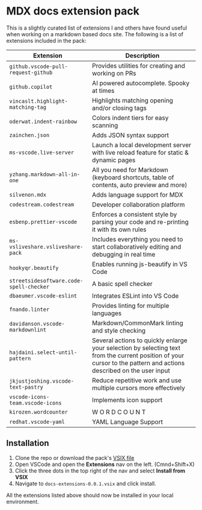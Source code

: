 # MDX docs extension pack

This is a slightly curated list of extensions I and others have found useful when working on a markdown based docs site. The following is a list of extensions included in the pack:

|Extension|Description|
|---------|-----------|
|`github.vscode-pull-request-github`| Provides utilities for creating and working on PRs |
|`github.copilot`| AI powered autocomplete. Spooky at times |
|`vincaslt.highlight-matching-tag`| Highlights matching opening and/or closing tags |
|`oderwat.indent-rainbow`| Colors indent tiers for easy scanning|
|`zainchen.json`|Adds JSON syntax support|
|`ms-vscode.live-server`|Launch a local development server with live reload feature for static & dynamic pages |
|`yzhang.markdown-all-in-one`|All you need for Markdown (keyboard shortcuts, table of contents, auto preview and more)|
|`silvenon.mdx`|Adds language support for MDX|
|`codestream.codestream`|Developer collaboration platform|
|`esbenp.prettier-vscode`|Enforces a consistent style by parsing your code and re-printing it with its own rules|
|`ms-vsliveshare.vsliveshare-pack`| Includes everything you need to start collaboratively editing and debugging in real time|
|`hookyqr.beautify`|Enables running js-beautify in VS Code|
|`streetsidesoftware.code-spell-checker`|A basic spell checker|
|`dbaeumer.vscode-eslint`|Integrates ESLint into VS Code|
|`fnando.linter`|Provides linting for multiple languages|
|`davidanson.vscode-markdownlint`|Markdown/CommonMark linting and style checking|
|`hajdaini.select-until-pattern`|Several actions to quickly enlarge your selection by selecting text from the current position of your cursor to the pattern and actions described on the user input|
|`jkjustjoshing.vscode-text-pastry`|Reduce repetitive work and use multiple cursors more effectively|
|`vscode-icons-team.vscode-icons`|Implements icon support|
|`kirozen.wordcounter`|W O R D C O U N T|
|`redhat.vscode-yaml`|YAML Language Support|


## Installation

1. Clone the repo or download the pack's [VSIX file](https://github.com/bradleycamacho/docs-extensions/raw/master/docs-extensions-0.0.1.vsix)
2. Open VSCode and open the **Extensions** nav on the left. (Cmnd+Shift+X)
3. Click the three dots in the top right of the nav and select **Install from VSIX**
4. Navigate to `docs-extensions-0.0.1.vsix` and click install.

All the extensions listed above should now be installed in your local environment. 